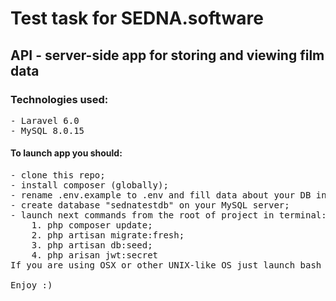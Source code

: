 # Test task for SEDNA.software

## API - server-side app for storing and viewing film data

### Technologies used:
<pre>
- Laravel 6.0
- MySQL 8.0.15
</pre>

#### To launch app you should:
<pre>
- clone this repo;
- install composer (globally);
- rename .env.example to .env and fill data about your DB into it;
- create database "sednatestdb" on your MySQL server;
- launch next commands from the root of project in terminal:
    1. php composer update;
    2. php artisan migrate:fresh;
    3. php artisan db:seed;
    4. php arisan jwt:secret
If you are using OSX or other UNIX-like OS just launch bash script "start.sh" 

Enjoy :)
</pre>
